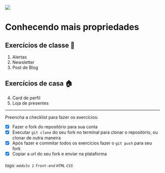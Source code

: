 ![](https://i.imgur.com/xG74tOh.png)

# Conhecendo mais propriedades

## Exercícios de classe 🏫

1. Alertas
2. Newsletter
3. Post de Blog

## Exercícios de casa 🏠
4. Card de perfil
5. Loja de presentes

---

Preencha a checklist para fazer os exercícios:

-   [x] Fazer o fork do repositório para sua conta
-   [x] Executar `git clone` do seu fork no terminal para clonar o repositório, ou clonar de outra maneira
-   [x] Após fazer e commitar todos os exercícios fazer o `git push` para seu fork
-   [x] Copiar a url do seu fork e enviar na plataforma

###### tags: `módulo 1` `front-end` `HTML` `CSS`

